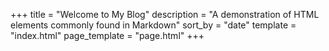 +++
title = "Welcome to My Blog"
description = "A demonstration of HTML elements commonly found in Markdown"
sort_by = "date"
template = "index.html"
page_template = "page.html"
+++ 